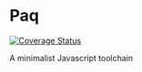# Paq

[![Coverage Status](https://coveralls.io/repos/github/shff/paq/badge.svg?branch=master)](https://coveralls.io/github/shff/paq?branch=master)

A minimalist Javascript toolchain
